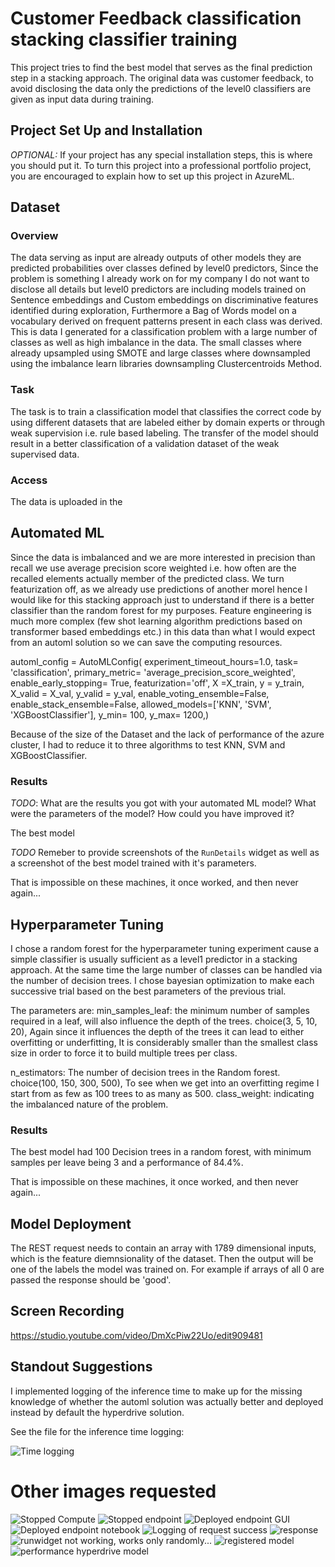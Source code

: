 
# Customer Feedback classification stacking classifier training

This project tries to find the best model that serves as the final prediction step in a stacking approach.
The original data was customer feedback, to avoid disclosing the data only the predictions of the level0 classifiers
are given as input data during training.

## Project Set Up and Installation
*OPTIONAL:* If your project has any special installation steps, this is where you should put it. To turn this project into a professional portfolio project, you are encouraged to explain how to set up this project in AzureML.

## Dataset

### Overview

The data serving as input are already outputs of other models they are predicted probabilities over classes defined 
by level0 predictors, Since the problem is something I already work on for my company I do not want to disclose all details but level0 predictors are including models trained on Sentence embeddings and Custom embeddings on discriminative features identified during exploration, Furthermore a Bag of Words model on a vocabulary derived on frequent patterns present in each class was derived. This is data I generated for a classification problem with a large number of classes as well as high imbalance in the data. The small classes where already upsampled using SMOTE and large classes where downsampled using the imbalance learn libraries downsampling Clustercentroids Method.

### Task

The task is to train a classification model that classifies the correct code by using different datasets that are labeled either by domain experts or through weak supervision i.e. rule based labeling. The transfer of the model should
result in a better classification of a validation dataset of the weak supervised data.

### Access

The data is uploaded in the 

## Automated ML

Since the data is imbalanced and we are more interested in precision
than recall we use average precision score weighted i.e. how often are the recalled elements actually
member of the predicted class. 
We turn featurization off, as we already use predictions of another morel hence I would like for this
stacking approach just to understand if there is a better classifier than the random forest for my purposes.
Feature engineering is much more complex (few shot learning algorithm predictions based on transformer based embeddings
etc.) in this data than what I would expect from an automl solution
so we can save the computing resources.

automl_config = AutoMLConfig(
    experiment_timeout_hours=1.0,
    task= 'classification',
    primary_metric= 'average_precision_score_weighted',
    enable_early_stopping= True,
    featurization='off',
    X =X_train,
    y = y_train, 
    X_valid = X_val, 
    y_valid = y_val,
    enable_voting_ensemble=False,
    enable_stack_ensemble=False,
    allowed_models=['KNN', 'SVM', 'XGBoostClassifier'],
    y_min= 100,
    y_max= 1200,)

Because of the size of the Dataset and the lack of performance of the azure cluster, I had to reduce it to three algorithms to test KNN, SVM and XGBoostClassifier. 

### Results
*TODO*: What are the results you got with your automated ML model? What were the parameters of the model? How could you have improved it?

The best model 

*TODO* Remeber to provide screenshots of the `RunDetails` widget as well as a screenshot of the best model trained with it's parameters.

That is impossible on these machines, it once worked, and then never again...

## Hyperparameter Tuning


I chose a random forest for the hyperparameter tuning experiment cause a simple classifier is usually sufficient
as a level1 predictor in a stacking approach. At the same time the large number of classes can be handled via
the number of decision trees. 
I chose bayesian optimization to make each successive trial based on the best parameters of the previous trial.

The parameters are:
min_samples_leaf: the minimum number of samples required in a leaf, will also influence the depth of the trees. choice(3, 5, 10, 20), Again since it influences the depth of the trees it can lead to either overfitting or underfitting, It is considerably smaller than the smallest class size in order to force it to build multiple trees per class.

n_estimators: The number of decision trees in the Random forest. choice(100, 150, 300, 500), To see when we get into an overfitting regime I start from as few as 100 trees to as many as 500.
class_weight: indicating the imbalanced nature of the problem.


### Results

The best model had 100 Decision trees in a random forest, with minimum samples per leave being 3 and a performance of 84.4%.

That is impossible on these machines, it once worked, and then never again...

## Model Deployment

The REST request needs to contain an array with 1789 dimensional inputs, which is the feature diemnsionality of
the dataset. Then the output will be one of the labels the model was trained on. 
For example if arrays of all 0 are passed the response should be 'good'.


## Screen Recording

https://studio.youtube.com/video/DmXcPiw22Uo/edit909481


## Standout Suggestions

I implemented logging of the inference time to make up for the missing knowledge of whether the automl solution was actually better and deployed instead by default the hyperdrive solution.

See the file for the inference time logging:

![Time logging](time.png)


# Other images requested


![Stopped Compute](stoppedcompute.png)
![Stopped endpoint](stoppednendpoint.png)
![Deployed endpoint GUI](endpoint.png)
![Deployed endpoint notebook](successdeployment.png)
![Logging of request success](request_logging.png)
![response](response.png)
![runwidget not working, works only randomly...](runwidget.png)
![registered model](registered.png)
![performance hyperdrive model](performance.png)